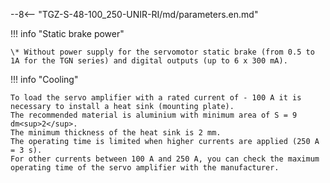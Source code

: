--8<-- "TGZ-S-48-100_250-UNIR-RI/md/parameters.en.md"

!!! info "Static brake power"

	\* Without power supply for the servomotor static brake (from 0.5 to 1A for the TGN series) and digital outputs (up to 6 x 300 mA).
	
!!! info "Cooling"

	To load the servo amplifier with a rated current of - 100 A it is necessary to install a heat sink (mounting plate).
	The recommended material is aluminium with minimum area of S = 9 dm<sup>2</sup>.
	The minimum thickness of the heat sink is 2 mm.
	The operating time is limited when higher currents are applied (250 A = 3 s).
	For other currents between 100 A and 250 A, you can check the maximum operating time of the servo amplifier with the manufacturer.
